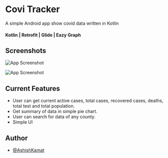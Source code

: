 
# Covi Tracker

A simple Android app show covid data written in Kotlin

 #### Kotlin | Retrofit | Glide | Eazy Graph


## Screenshots

![App Screenshot](https://drive.google.com/file/d/1uBNR8htrhOjuvoVLF6iWASeBxeaPkvLy/view?usp=sharing)

![App Screenshot](https://drive.google.com/file/d/1ra1tLUe_FBG-1W-3Kx8IHN_YVh1Y3rdR/view?usp=sharing)

  
## Current Features

- User can get current active cases, total cases, recovered cases, deaths, total test and total population.
- Get summary of data in simple pie chart.
- User can search for data of any county.
- Simple UI

  
## Author

- [@AshishKamat](https://www.github.com/Assh-333)

  